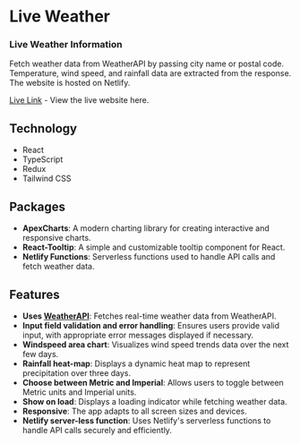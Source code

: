 # Live Weather

### Live Weather Information
Fetch weather data from WeatherAPI by passing city name or postal code. Temperature, wind speed, and rainfall data are extracted from the response. The website is hosted on Netlify. 

[Live Link](https://live-weather-api-calls.netlify.app/) - View the live website here.

## Technology

- React
- TypeScript
- Redux
- Tailwind CSS

## Packages

- **ApexCharts**: A modern charting library for creating interactive and responsive charts.
- **React-Tooltip**: A simple and customizable tooltip component for React.
- **Netlify Functions**: Serverless functions used to handle API calls and fetch weather data.

## Features

- **Uses [WeatherAPI](https://www.weatherapi.com/)**: Fetches real-time weather data from WeatherAPI.
- **Input field validation and error handling**: Ensures users provide valid input, with appropriate error messages displayed if necessary.
- **Windspeed area chart**: Visualizes wind speed trends data over the next few days.
- **Rainfall heat-map**: Displays a dynamic heat map to represent precipitation over three days.
- **Choose between Metric and Imperial**: Allows users to toggle between Metric units and Imperial units.
- **Show on load**: Displays a loading indicator while fetching weather data.
- **Responsive**: The app adapts to all screen sizes and devices.
- **Netlify server-less function**: Uses Netlify's serverless functions to handle API calls securely and efficiently.
